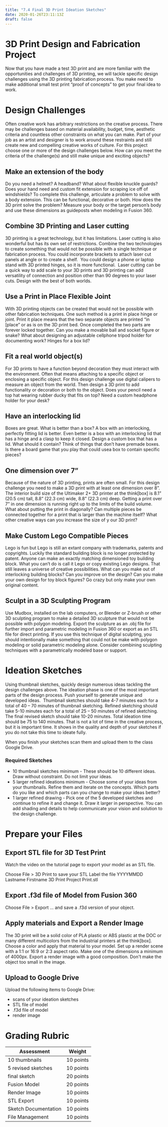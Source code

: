 ```yaml
---
title: "7.4 Final 3D Print Ideation Sketches"
date: 2020-01-26T23:11:13Z
draft: false
---
```


# 3D Print Design and Fabrication Project

Now that you have made a test 3D print and are more familiar with the opportunities and challenges of 3D printing, we will tackle specific design challenges using the 3D printing fabrication process. You make need to make additional small test print “proof of concepts” to get your final idea to work.

# Design Challenges

Often creative work has arbitrary restrictions on the creative process. There may be challenges based on material availability, budget, time, aesthetic criteria and countless other constraints on what you can make. Part of your job as an artist and designer is to work around these restraints and still create new and compelling creative works of culture. For this project choose one or more of the design challenges below. How can you meet the criteria of the challenge(s) and still make unique and exciting objects?

## Make an extension of the body

Do you need a helmet? A headband? What about flexible knuckle guards? Does your hand need and custom fit extension for scraping ice off of windshields? To complete this challenge, articulate a problem to solve with a body extension. This can be functional, decorative or both. How does the 3D print solve the problem? Measure your body or the target person’s body and use these dimensions as guideposts when modeling in Fusion 360.

## Combine 3D Printing and Laser cutting

3D printing is a great technology, but it has limitations. Laser cutting is also wonderful but has its own set of restrictions. Combine the two technologies to create something that would not be possible with a single technique or fabrication process. You could incorporate brackets to attach laser cut panels at angle or to create a shelf.  You could design a phone or laptop stand with 3D printed hinges, so it is more functional.  Laser cutting can be a quick way to add scale to your 3D prints and 3D printing can add versatility of connection and position other than 90 degrees to your laser cuts. Design with the best of both worlds.

## Use a Print in Place Flexible Joint

With 3D printing objects can be created that would not be possible with other fabrication techniques. One such method is a print in place hinge or joint. Print it place means that the two separate objects are printed “in [place” or as is on the 3D print bed. Once completed the two parts are forever locked together. Can you make a movable ball and socket figure or snake? What about designing an adjustable cellphone tripod holder for documenting work? Hinges for a box lid?

## Fit a real world object(s)

For 3D prints to have a function beyond decoration they must interact with the environment. Often that means attaching to a specific object or enclosing a specific object. For this design challenge use digital calipers to measure an object from the world. Then design a 3D print to add functionality or decoration or both to the object. Does your pencil need a top hat wearing rubber ducky that fits on top? Need a custom headphone holder for your desk?

## Have an interlocking lid

Boxes are great. What is better than a box? A box with an interlocking, perfectly fitting lid is better. Even better is a box with an interlocking lid that has a hinge and a clasp to keep it closed. Design a custom box that has a lid. What should it contain? Think of things that don’t have premade boxes. Is there a board game that you play that could usea box to contain specific pieces?

## One dimension over 7”

Because of the nature of 3D printing, prints are often small. For this design challenge you need to make a 3D print with at least one dimension over 8”.  The interior build size of the Ultimaker 2+ 3D printer at the think[box] is 8.1” (20.5 cm) tall, 8.8” (22.3 cm) wide, 8.8” (22.3 cm) deep. Getting a print over 7” in one dimension is running right up to the limits of the build volume. What about putting the print in diagonally? Can multiple pieces be connected together for a print that is larger than the machine itself? What other creative ways can you increase the size of y our 3D print?

## Make Custom Lego Compatible Pieces

Lego is fun but Lego is still an extant company with trademarks, patents and copyrights. Luckily the standard building block is no longer protected by patent. Anyone can make an exactly matching dimensioned toy building block. What you can’t do is call it Lego or copy existing Lego designs. That still leaves a universe of creative possibilities. What can you make out of interlocking building blocks? Can you improve on the design? Can you make your own design for toy block figures? Go crazy but only make your own original content.

## Sculpt in a 3D Sculpting Program

Use Mudbox, installed on the lab computers, or Blender or Z-brush or other 3D sculpting program to make a detailed 3D sculpture that would not be possible with polygon modeling. Export the sculpture as an .obj file for further import and parametric modeling in Fusion 360 or export as an STL file for direct printing. If you use this technique of digital sculpting, you should intentionally make something that could not be make with polygon modeling or solid parametric modeling alone. Consider combining sculpting techniques with a parametrically modeled base or support.

# Ideation Sketches

Using thumbnail sketches, quickly design numerous ideas tackling the design challenges above. The ideation phase is one of the most important parts of the design process. Push yourself to generate unique and developed ideas.  Thumbnail sketches should take 4-7 minutes each for a total of 40 – 70 minutes of thumbnail sketching. Refined sketching should take 5-10 minutes each for a total of 25 – 50 minutes of refined sketching. The final revised sketch should take 10-20 minutes. Total ideation time should be 75 to 140 minutes. That is not a lot of time in the creative process, but it is important time. It shows in the quality and depth of your sketches if you do not take this time to ideate fully.

When you finish your sketches scan them and upload them to the class Google Drive.

### Required Sketches

- 10 thumbnail sketches minimum - These should be 10 different ideas. Draw without constraint. Do not limit your ideas.
- 5 larger refined ideations minimum - Choose some of your ideas from your thumbnails. Refine them and iterate on the concepts. Which parts do you like and which parts can you change to make your ideas better?
- 1 larger refined drawing - Pick one of the 5 developed sketches and continue to refine it and change it. Draw it larger in perspective. You can add shading and details to help communicate your vision and solution to the design challenge.

# Prepare your Files

## Export STL file for 3D Test Print

Watch the video on the tutorial page to export your model as an STL file.

Choose File > 3D Print to save your STL Label the file YYYYMMDD Lastname Firstname 3D Print Project Print.stl

## Export .f3d file of Model from Fusion 360

Choose File > Export ... and save a .f3d version of your object.

## Apply materials and Export a Render Image

The 3D print will be a solid color of PLA plastic or ABS plastic at the DOC or many different multicolors from the industrial printers at the think[box]. Choose a color and apply that material to your model. Set up a render scene with a 1:1 or 16:9 or 2:3 aspect ratio. Make one of the dimensions a minimum of 4000px. Export a render image with a good composition. Don't make the object too small in the image.

## Upload to Google Drive

Upload the following items to Google Drive:

- scans of your ideation sketches
- STL file of model
- .f3d file of model
- render image

# Grading Rubric

| Assessment           | Weight    |
| -------------------- | --------- |
| 10 thumbnails        | 10 points |
| 5 revised sketches   | 10 points |
| final sketch         | 20 points |
| Fusion Model         | 20 points |
| Render Image         | 10 points |
| STL Export           | 10 points |
| Sketch Documentation | 10 points |
| File Management      | 10 points |
